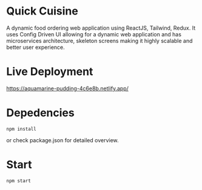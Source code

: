 # Quick Cuisine

A dynamic food ordering web application using ReactJS, Tailwind, Redux. It uses Config Driven UI allowing for a dynamic web application and has microservices architecture, skeleton screens making it highly scalable and better user experience.

# Live Deployment

https://aquamarine-pudding-4c6e8b.netlify.app/

# Depedencies

```
npm install
```

or check package.json for detailed overview.

# Start

```
npm start
```

#
